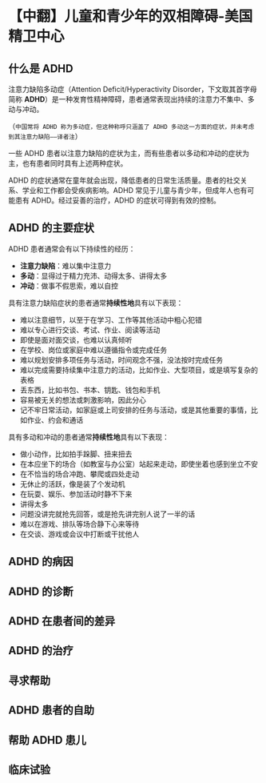 # 【中翻】儿童和青少年的双相障碍-美国精卫中心

## 什么是 ADHD

注意力缺陷多动症（Attention Deficit/Hyperactivity Disorder，下文取其首字母简称 **ADHD**）是一种发育性精神障碍，患者通常表现出持续的注意力不集中、多动与冲动。

（`中国常将 ADHD 称为多动症，但这种称呼只涵盖了 ADHD 多动这一方面的症状，并未考虑到其注意力缺陷——译者注`）

一些 ADHD 患者以注意力缺陷的症状为主，而有些患者以多动和冲动的症状为主，也有患者同时具有上述两种症状。

ADHD 的症状通常在童年就会出现，降低患者的日常生活质量。患者的社交关系、学业和工作都会受疾病影响。ADHD 常见于儿童与青少年，但成年人也有可能患有 ADHD。经过妥善的治疗，ADHD 的症状可得到有效的控制。

## ADHD 的主要症状

ADHD 患者通常会有以下持续性的经历：

- **注意力缺陷**：难以集中注意力
- **多动**：显得过于精力充沛、动得太多、讲得太多
- **冲动**：做事不假思索，难以自控

具有注意力缺陷症状的患者通常**持续性地**具有以下表现：

- 难以注意细节，以至于在学习、工作等其他活动中粗心犯错
- 难以专心进行交谈、考试、作业、阅读等活动
- 即使是面对面交谈，也难以认真倾听
- 在学校、岗位或家庭中难以遵循指令或完成任务
- 难以规划安排多项任务与活动，时间观念不强，没法按时完成任务
- 难以完成需要持续集中注意力的活动，比如作业、大型项目，或是填写复杂的表格
- 丢东西，比如书包、书本、钥匙、钱包和手机
- 容易被无关的想法或刺激影响，因此分心
- 记不牢日常活动，如家庭或上司安排的任务与活动，或是其他重要的事情，比如作业、约会和通话

具有多动和冲动的患者通常**持续性地**具有以下表现：

- 做小动作，比如拍手跺脚、扭来扭去
- 在本应坐下的场合（如教室与办公室）站起来走动，即使坐着也感到坐立不安
- 在不恰当的场合冲跑、攀爬或四处走动
- 无休止的活跃，像是装了个发动机
- 在玩耍、娱乐、参加活动时静不下来
- 讲得太多
- 问题没讲完就抢先回答，或是抢先讲完别人说了一半的话
- 难以在游戏、排队等场合静下心来等待
- 在交谈、游戏或会议中打断或干扰他人

## ADHD 的病因

## ADHD 的诊断

## ADHD 在患者间的差异

## ADHD 的治疗

## 寻求帮助

## ADHD 患者的自助

## 帮助 ADHD 患儿

## 临床试验

